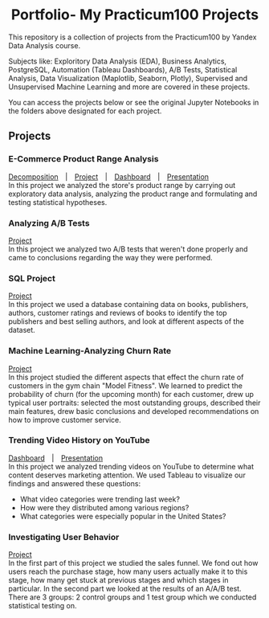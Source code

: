 <h1 align='center'>Portfolio- My Practicum100 Projects</h1>
This repository is a collection of projects from the Practicum100 by Yandex Data Analysis course.

Subjects like: Exploritory Data Analysis (EDA), Business Analytics, PostgreSQL, Automation (Tableau Dashboards), A/B Tests, Statistical Analysis, Data Visualization (Maplotlib, Seaborn, Plotly), Supervised and Unsupervised Machine Learning and more are covered in these projects.

You can access the projects below or see the original Jupyter Notebooks in the folders above designated for each project.

<h2>Projects</h2>
<h3>E-Commerce Product Range Analysis</h3>
 <a href="https://nbviewer.org/github/KarenMitlin/Portfolio-Practicum-Projects/blob/main/E-Commerce%20Product%20Range%20Analysis/Decomposition.ipynb">Decomposition</a>&emsp;|&emsp;<a href="https://nbviewer.org/github/KarenMitlin/Portfolio-Practicum-Projects/blob/main/E-Commerce%20Product%20Range%20Analysis/E-Commerce%20Product%20Range%20Analysis.ipynb">Project</a>&emsp;|&emsp;<a href="https://public.tableau.com/app/profile/karen.mitlin/viz/AverageDailyRevenuebyCategoryThroughouttheYear/Sheet1?publish=yes">Dashboard</a>&emsp;|&emsp;<a href="https://github.com/KarenMitlin/Portfolio-Practicum-Projects/files/8817861/Final.Project-.Presentation.pdf">Presentation</a><br>
 In this project we analyzed the store's product range by carrying out exploratory data analysis, analyzing the product range and formulating and testing statistical hypotheses.
<h3>Analyzing A/B Tests</h3>
<a href="https://nbviewer.org/github/KarenMitlin/Portfolio-Practicum-Projects/blob/main/Analyzing%20AB%20Tests/AB%20Testing.ipynb">Project</a><br>
In this project we analyzed two A/B tests that weren't done properly and came to conclusions regarding the way they were performed.
<h3>SQL Project</h3>
 <a href="https://nbviewer.org/github/KarenMitlin/Portfolio-Practicum-Projects/blob/8c6c256c7929b3188d480df89f26bda61a53d839/SQL%20Project/SQL.ipynb">Project</a><br>
In this project we used a database containing data on books, publishers, authors, customer ratings and reviews of books to identify the top publishers and best selling authors, and look at different aspects of the dataset.
<h3>Machine Learning-Analyzing Churn Rate</h3>
  <a href="https://nbviewer.org/github/KarenMitlin/Portfolio-Practicum-Projects/blob/main/Machine%20Learning-Analyzing%20Churn%20Rate/Machine%20Learning-Analyzing%20Churn%20Rate.ipynb">Project</a><br/>
In this project studied the different aspects that effect the churn rate of customers in the gym chain "Model Fitness". We learned to predict the probability of churn (for the upcoming month) for each customer, drew up typical user portraits: selected the most outstanding groups, described their main features, drew basic conclusions and developed recommendations on how to improve customer service.
<h3>Trending Video History on YouTube</h3>
 <a href="https://public.tableau.com/app/profile/karen.mitlin/viz/Trending-VideoHistoryonYouTube/Dashboard1?publish=yes">Dashboard</a>&emsp;|&emsp;<a href="https://github.com/KarenMitlin/Portfolio-Practicum-Projects/files/8842335/Trending.Video.History.on.YouTube-.Presentation.pdf")>Presentation</a><br/>
In this project we analyzed trending videos on YouTube to determine what content deserves marketing attention. We used Tableau to visualize our findings and answered these questions:

- What video categories were trending last week?
- How were they distributed among various regions?
- What categories were especially popular in the United States?

<h3>Investigating User Behavior</h3>
 <a href="https://nbviewer.org/github/KarenMitlin/Portfolio-Practicum-Projects/blob/main/Investigating%20User%20Behavior/Investigating%20User%20Behavior.ipynb">Project</a><br>
In the first part of this project we studied the sales funnel. We fond out how users reach the purchase stage, how many users actually make it to this stage, how many get stuck at previous stages and which stages in particular. In the second part we looked at the results of an A/A/B test. There are 3 groups: 2 control groups and 1 test group which we conducted statistical testing on.
